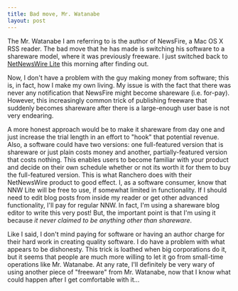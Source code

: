 ```yaml
--- 
title: Bad move, Mr. Watanabe
layout: post
---
```

The Mr. Watanabe I am referring to is the author of NewsFire, a Mac OS X RSS reader. The bad move that he has made is switching his software to a shareware model, where it was previously freeware. I just switched back to [NetNewsWire Lite](http://ranchero.com/netnewswire/) this morning after finding out.

Now, I don't have a problem with the guy making money from software; this is, in fact, how I make my own living. My issue is with the fact that there was never any notification that NewsFire might become shareware (i.e. for-pay). However, this increasingly common trick of publishing freeware that suddenly becomes shareware after there is a large-enough user base is not very endearing.

A more honest approach would be to make it shareware from day one and just increase the trial length in an effort to "hook" that potential revenue. Also, a software could have two versions: one full-featured version that is shareware or just plain costs money and another, partially-featured version that costs nothing. This enables users to become familiar with your product and decide on their own schedule whether or not its worth it for them to buy the full-featured version. This is what Ranchero does with their NetNewsWire product to good effect. I, as a software consumer, know that NNW Lite will be free to use, if somewhat limited in functionality. If I should need to edit blog posts from inside my reader or get other advanced functionality, I'll pay for regular NNW. In fact, I'm using a shareware blog editor to write this very post! But, the important point is that I'm using it because *it never claimed to be anything other than shareware*.

Like I said, I don't mind paying for software or having an author charge for their hard work in creating quality software. I do have a problem with what appears to be dishonesty. This trick is loathed when big corporations do it, but it seems that people are much more willing to let it go from small-time operations like Mr. Watanabe. At any rate, I'll definitely be very wary of using another piece of "freeware" from Mr. Watanabe, now that I know what could happen after I get comfortable with it...
